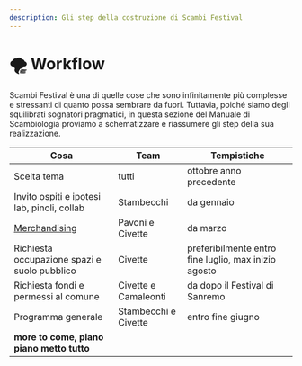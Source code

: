 ```yaml
---
description: Gli step della costruzione di Scambi Festival
---
```


# 🌪 Workflow

Scambi Festival è una di quelle cose che sono infinitamente più complesse e stressanti di quanto possa sembrare da fuori. Tuttavia, poiché siamo degli squilibrati sognatori pragmatici, in questa sezione del Manuale di Scambiologia proviamo a schematizzare e riassumere gli step della sua realizzazione.

| Cosa                                         | Team                 | Tempistiche                                          |
| -------------------------------------------- | -------------------- | ---------------------------------------------------- |
| Scelta tema                                  | tutti                | ottobre anno precedente                              |
| Invito ospiti e ipotesi lab, pinoli, collab  | Stambecchi           | da gennaio                                           |
| [Merchandising](merchandising/)              | Pavoni e Civette     | da marzo                                             |
| Richiesta occupazione spazi e suolo pubblico | Civette              | preferibilmente entro fine luglio, max inizio agosto |
| Richiesta fondi e permessi al comune         | Civette e Camaleonti | da dopo il Festival di Sanremo                       |
| Programma generale                           | Stambecchi e Civette | entro fine giugno                                    |
| **more to come, piano piano metto tutto**    |                      |                                                      |

